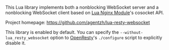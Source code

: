 <!---
    @title         Lua Resty Web Socket Library
    @creator       Yichun Zhang
    @created       2013-09-30 06:58 GMT
    @modifier      Yichun Zhang
    @modifier_link yichun-zhang
    @modified      
    @changes       1
--->

This Lua library implements both a nonblocking WebSocket server and a nonblocking
WebSocket client based on [Lua Nginx Module](lua-nginx-module.html)'s cosocket
API.

Project homepage: https://github.com/agentzh/lua-resty-websocket

This library is enabled by default. You can specify the `--without-lua_resty_websocket` option
to [OpenResty](openresty.html)'s `./configure` script to explicitly disable it.
